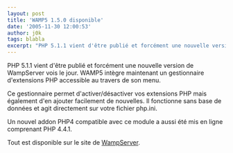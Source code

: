 ```yaml
---
layout: post
title: 'WAMP5 1.5.0 disponible'
date: '2005-11-30 12:00:53'
author: j0k
tags: blabla
excerpt: "PHP 5.1.1 vient d'être publié et forcément une nouvelle version de WampServer vois le jour.     \nWAMP5 intègre maintenant un gestionnaire d'extensions PHP accessible au travers de son menu.  \n  \nCe gestionnaire permet d'activer/désactiver vos extensions PHP mais également d'en ajouter facilement de nouvelles. Il fonctionne sans base de données et      …"
---
```


PHP 5.1.1 vient d'être publié et forcément une nouvelle version de WampServer vois le jour.
WAMP5 intègre maintenant un gestionnaire d'extensions PHP accessible au travers de son menu.

Ce gestionnaire permet d'activer/désactiver vos extensions PHP mais également d'en ajouter facilement de nouvelles. Il fonctionne sans base de données et agit directement sur votre fichier php.ini.

Un nouvel addon PHP4 compatible avec ce module a aussi été mis en ligne comprenant PHP 4.4.1.

Tout est disponible sur le site de [WampServer](http://www.wampserver.com/download.php).
